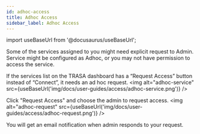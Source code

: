 ```yaml
---
id: adhoc-access
title: Adhoc Access
sidebar_label: Adhoc Access
---
```

import useBaseUrl from '@docusaurus/useBaseUrl';


Some of the services assigned to you might need explicit request to Admin.
Service might be configured as Adhoc, or you may not have permission to access the service.

If the services list on the TRASA dashboard has a “Request Access” button instead of “Connect”, it needs an ad hoc request.
<img  alt="adhoc-service" src={useBaseUrl('img/docs/user-guides/access/adhoc-service.png')} />

Click "Request Access" and choose the admin to request access.
<img  alt="adhoc-request" src={useBaseUrl('img/docs/user-guides/access/adhoc-request.png')} />

You will get an email notification when admin responds to your request.

